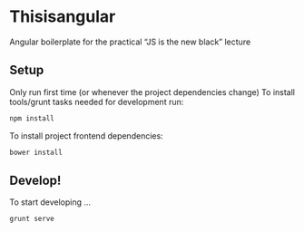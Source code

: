 Thisisangular
=========

Angular boilerplate for the practical “JS is the new black” lecture

Setup
----
Only run first time (or whenever the project dependencies change)
To install tools/grunt tasks needed for development run:

```sh
npm install

```

To install project frontend dependencies: 
```sh
bower install
```



Develop!
----
To start developing ...

```sh
grunt serve
```
